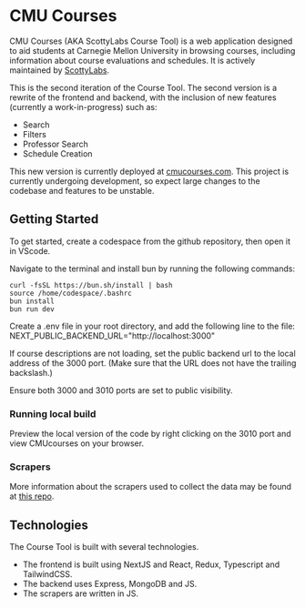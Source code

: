 # CMU Courses


CMU Courses (AKA ScottyLabs Course Tool) is a web application designed to aid students at Carnegie Mellon University in
browsing courses, including information about course evaluations and schedules. It is actively maintained
by [ScottyLabs](https://scottylabs.org).


This is the second iteration of the Course Tool. The second version is a rewrite of the frontend and backend, with the
inclusion of new features (currently a work-in-progress) such as:


- Search
- Filters
- Professor Search
- Schedule Creation


This new version is currently deployed at [cmucourses.com](https://cmucourses.com). This project is currently undergoing
development, so expect large changes to the codebase and features to be unstable.


## Getting Started
To get started, create a codespace from the github repository, then open it in VScode.


Navigate to the terminal and install bun by running the following commands: 

```
curl -fsSL https://bun.sh/install | bash
source /home/codespace/.bashrc
bun install
bun run dev

```

Create a .env file in your root directory, and add the following line to the file:
NEXT_PUBLIC_BACKEND_URL="http://localhost:3000"


If course descriptions are not loading, set the public backend url to the local address of the 3000 port. (Make sure that the URL does not have the trailing backslash.)


Ensure both 3000 and 3010 ports are set to public visibility.


### Running local build


Preview the local version of the code by right clicking on the 3010 port and view CMUcourses on your browser. 


### Scrapers


More information about the scrapers used to collect the data may be found
at [this repo](https://github.com/ScottyLabs/course-scraper/).


## Technologies


The Course Tool is built with several technologies.


- The frontend is built using NextJS and React, Redux, Typescript and TailwindCSS.
- The backend uses Express, MongoDB and JS.
- The scrapers are written in JS.



